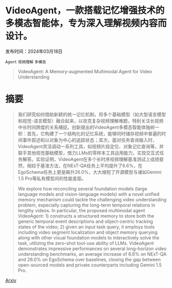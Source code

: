 # VideoAgent，一款搭载记忆增强技术的多模态智能体，专为深入理解视频内容而设计。

发布时间：2024年03月18日

`Agent` `视频理解` `多模态`

> VideoAgent: A Memory-augmented Multimodal Agent for Video Understanding

# 摘要

> 我们研究如何借助新颖的统一记忆机制，将多个基础模型（如大型语言模型和视觉-语言模型）融合起来，以攻克复杂视频理解难题，特别关注长视频中长时间跨度的关系捕捉。创新提出的VideoAgent多模态智能体独树一帜：首先，它构建了一个结构化的记忆系统，能够同时储存视频中普遍的时间事件叙述和以对象为中心的追踪状态；其次，面对任务查询输入时，VideoAgent灵活调动一系列工具，如视频片段定位、对象记忆查询等，并联手其他视觉基础模型，借力LLMs的零样本工具运用能力，实现交互式任务解答。实验证明，VideoAgent在多个长时序视频理解基准测试上成绩斐然，相较于基准方法，在NExT-QA任务上平均提升了6.6%，在EgoSchema任务上更是飙升26.0%，大大缩短了开源模型与诸如Gemini 1.5 Pro等私有模型间的性能差距。

> We explore how reconciling several foundation models (large language models and vision-language models) with a novel unified memory mechanism could tackle the challenging video understanding problem, especially capturing the long-term temporal relations in lengthy videos. In particular, the proposed multimodal agent VideoAgent: 1) constructs a structured memory to store both the generic temporal event descriptions and object-centric tracking states of the video; 2) given an input task query, it employs tools including video segment localization and object memory querying along with other visual foundation models to interactively solve the task, utilizing the zero-shot tool-use ability of LLMs. VideoAgent demonstrates impressive performances on several long-horizon video understanding benchmarks, an average increase of 6.6% on NExT-QA and 26.0% on EgoSchema over baselines, closing the gap between open-sourced models and private counterparts including Gemini 1.5 Pro.

[Arxiv](https://arxiv.org/abs/2403.11481)